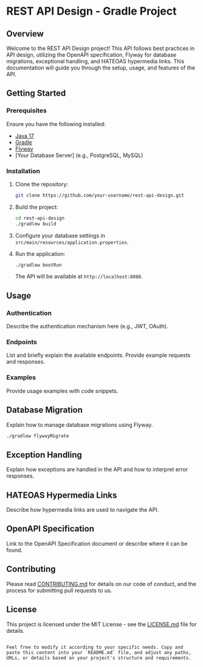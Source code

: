 
# REST API Design - Gradle Project

## Overview

Welcome to the REST API Design project! This API follows best practices in API design, utilizing the OpenAPI specification, Flyway for database migrations, exceptional handling, and HATEOAS hypermedia links. This documentation will guide you through the setup, usage, and features of the API.

## Getting Started

### Prerequisites

Ensure you have the following installed:

- [Java 17](https://openjdk.java.net/projects/jdk/17/)
- [Gradle](https://gradle.org/)
- [Flyway](https://flywaydb.org/)
- [Your Database Server] (e.g., PostgreSQL, MySQL)

### Installation

1. Clone the repository:

   ```bash
   git clone https://github.com/your-username/rest-api-design.git
   ```

2. Build the project:

   ```bash
   cd rest-api-design
   ./gradlew build
   ```

3. Configure your database settings in `src/main/resources/application.properties`.

4. Run the application:

   ```bash
   ./gradlew bootRun
   ```

   The API will be available at `http://localhost:8080`.

## Usage

### Authentication

Describe the authentication mechanism here (e.g., JWT, OAuth).

### Endpoints

List and briefly explain the available endpoints. Provide example requests and responses.

### Examples

Provide usage examples with code snippets.

## Database Migration

Explain how to manage database migrations using Flyway.

```bash
./gradlew flywayMigrate
```

## Exception Handling

Explain how exceptions are handled in the API and how to interpret error responses.

## HATEOAS Hypermedia Links

Describe how hypermedia links are used to navigate the API.

## OpenAPI Specification

Link to the OpenAPI Specification document or describe where it can be found.

## Contributing

Please read [CONTRIBUTING.md](CONTRIBUTING.md) for details on our code of conduct, and the process for submitting pull requests to us.

## License

This project is licensed under the MIT License - see the [LICENSE.md](LICENSE.md) file for details.
```

Feel free to modify it according to your specific needs. Copy and paste this content into your `README.md` file, and adjust any paths, URLs, or details based on your project's structure and requirements.

